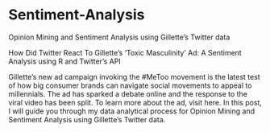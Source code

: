 # Sentiment-Analysis
Opinion Mining and Sentiment Analysis using Gillette’s Twitter data

How Did Twitter React To Gillette’s ‘Toxic Masculinity’ Ad: A Sentiment Analysis using R and Twitter’s API

Gillette’s new ad campaign invoking the #MeToo movement is the latest test of how big consumer brands can navigate social movements to appeal to millennials. The ad has sparked a debate online and the response to the viral video has been split. To learn more about the ad, visit here. 
In this post, I will guide you through my data analytical process for Opinion Mining and Sentiment Analysis using Gillette’s Twitter data. 
